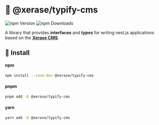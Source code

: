 # 🔬 @xerase/typify-cms

![npm Version](https://img.shields.io/npm/v/@xerase/typify-cms)
![npm Downloads](https://img.shields.io/npm/dw/@xerase/typify-cms)

A library that provides **interfaces** and ***types*** for writing nest.js applications based on the **[Xerase CMS](https://cms.xerase.ru)**.

## 🚀 Install

#### npm
```bash
npm install --save-dev @xerase/typify-cms
```
#### pnpm
```bash
pnpm add -D @xerase/typify-cms
```
#### yarn
```bash
yarn add -D @xerase/typify-cms
```

